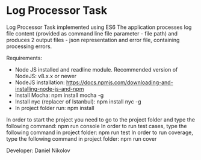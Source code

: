 # Log Processor Task
Log Processor Task implemented using ES6
The application processes log file content (provided as command line file parameter - file path)
and produces 2 output files - json representation and error file, containing processing errors.

Requirements:
- Node JS installed and readline module. Recommended version of NodeJS: v8.x.x or newer
- NodeJS installation: https://docs.npmjs.com/downloading-and-installing-node-js-and-npm
- Install Mocha: npm install mocha -g
- Install nyc (replacer of Istanbul): npm install nyc -g
- In project folder run: npm install

In order to start the project you need to go to the project folder and type the following command: npm run console <full file path>
In order to run test cases, type the following command in project folder: npm run test
In order to run coverage, type the following command in project folder: npm run cover

Developer: Daniel Nikolov
